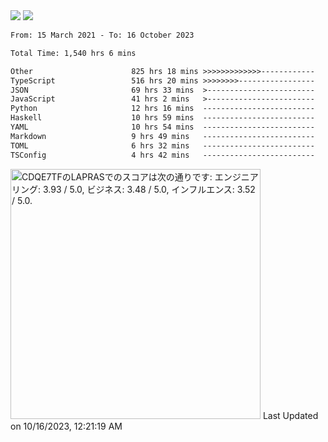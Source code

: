 <div>
  <img src="https://github-readme-stats.vercel.app/api?username=naporin0624&count_private=true&show_icons=true" />
  <img src="https://github-readme-stats.vercel.app/api/top-langs/?username=naporin0624&layout=compact&hide=css" />
  <!--START_SECTION:waka-->

```txt
From: 15 March 2021 - To: 16 October 2023

Total Time: 1,540 hrs 6 mins

Other                      825 hrs 18 mins >>>>>>>>>>>>>------------   53.59 %
TypeScript                 516 hrs 20 mins >>>>>>>>-----------------   33.53 %
JSON                       69 hrs 33 mins  >------------------------   04.52 %
JavaScript                 41 hrs 2 mins   >------------------------   02.67 %
Python                     12 hrs 16 mins  -------------------------   00.80 %
Haskell                    10 hrs 59 mins  -------------------------   00.71 %
YAML                       10 hrs 54 mins  -------------------------   00.71 %
Markdown                   9 hrs 49 mins   -------------------------   00.64 %
TOML                       6 hrs 32 mins   -------------------------   00.43 %
TSConfig                   4 hrs 42 mins   -------------------------   00.31 %
```

<!--END_SECTION:waka-->
  
  <!--START_SECTION:lapras-card-->
<p ><a href="https://lapras.com/public/CDQE7TF" target="_blank" rel="noopener noreferrer"><img alt="CDQE7TFのLAPRASでのスコアは次の通りです: エンジニアリング: 3.93 / 5.0, ビジネス: 3.48 / 5.0, インフルエンス: 3.52 / 5.0." src="https://lapras-card-generator.vercel.app/api/svg?e=3.93&b=3.48&i=3.52&b1=%23232323&b2=%236d6d6d&i1=%23212121&i2=%23818181&l=ja" width="400" ></a>  
Last Updated on 10/16/2023, 12:21:19 AM</p>
<!--END_SECTION:lapras-card-->
</div>
